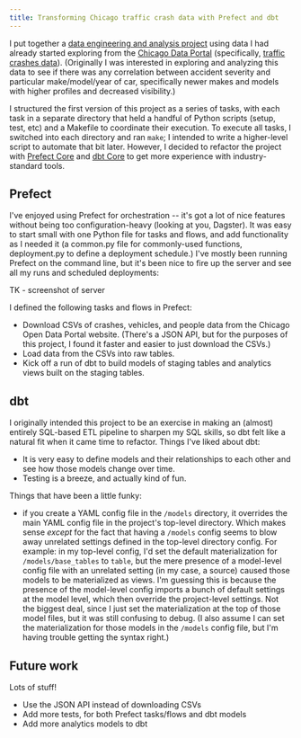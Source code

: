 ```yaml
---
title: Transforming Chicago traffic crash data with Prefect and dbt
---
```


I put together a [data engineering and analysis project](https://github.com/datatoolsrc2023/chicago_traffic_crashes) using data I had already started exploring from the [Chicago Data Portal](https://data.cityofchicago.org/) (specifically, [traffic crashes data](https://data.cityofchicago.org/browse?q=Traffic%20Crashes%20-%20Crashes&sortBy=relevance)). (Originally I was interested in exploring and analyzing this data to see if there was any correlation between accident severity and particular make/model/year of car, specifically newer makes and models with higher profiles and decreased visibility.)

I structured the first version of this project as a series of tasks, with each task in a separate directory that held a handful of Python scripts (setup, test, etc) and a Makefile to coordinate their execution. To execute all tasks, I switched into each directory and ran `make`; I intended to write a higher-level script to automate that bit later. However, I decided to refactor the project with [Prefect Core](https://docs.prefect.io/2.10.13/) and [dbt Core](https://docs.getdbt.com/) to get more experience with industry-standard tools.

## Prefect

I've enjoyed using Prefect for orchestration -- it's got a lot of nice features without being too configuration-heavy (looking at you, Dagster). It was easy to start small with one Python file for tasks and flows, and add functionality as I needed it (a common.py file for commonly-used functions, deployment.py to define a deployment schedule.) I've mostly been running Prefect on the command line, but it's been nice to fire up the server and see all my runs and scheduled deployments:

TK - screenshot of server

I defined the following tasks and flows in Prefect:
- Download CSVs of crashes, vehicles, and people data from the Chicago Open Data Portal website. (There's a JSON API, but for the purposes of this project, I found it faster and easier to just download the CSVs.)
- Load data from the CSVs into raw tables.
- Kick off a run of dbt to build models of staging tables and analytics views built on the staging tables.

## dbt

I originally intended this project to be an exercise in making an (almost) entirely SQL-based ETL pipeline to sharpen my SQL skills, so dbt felt like a natural fit when it came time to refactor. Things I've liked about dbt:
- It is very easy to define models and their relationships to each other and see how those models change over time.
- Testing is a breeze, and actually kind of fun.

Things that have been a little funky:
- if you create a YAML config file in the `/models` directory, it overrides the main YAML config file in the project's top-level directory. Which makes sense *except* for the fact that having a `/models` config seems to blow away unrelated settings defined in the top-level directory config. For example: in my top-level config, I'd set the default materialization for `/models/base_tables` to `table`, but the mere presence of a model-level config file with an unrelated setting (in my case, a source) caused those models to be materialized as views. I'm guessing this is because the presence of the model-level config imports a bunch of default settings at the model level, which then override the project-level settings. Not the biggest deal, since I just set the materialization at the top of those model files, but it was still confusing to debug. (I also assume I can set the materialization for those models in the `/models` config file, but I'm having trouble getting the syntax right.)

## Future work

Lots of stuff!

- Use the JSON API instead of downloading CSVs
- Add more tests, for both Prefect tasks/flows and dbt models
- Add more analytics models to dbt
